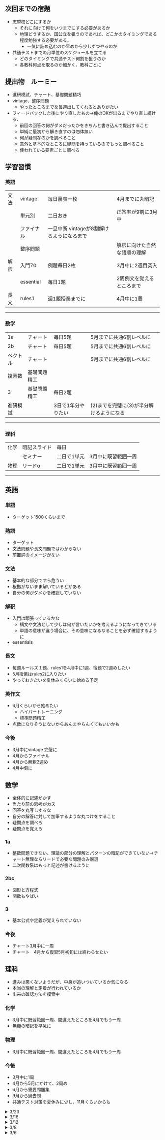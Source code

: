 ## 次回までの宿題
- 志望校どこにするか
  - それに向けて何をいつまでにする必要があるか
  - 地理どうするか、国公立を狙うのであれば、どこかのタイミングである程度勉強する必要がある。
    - 一気に詰め込むのか早めから少しずつやるのか
- 共通テストまでの月単位のスケジュールを立てる
  - どのタイミングで共通テスト何割を狙うのか
  - 各教科何点を取るのか細かく、教科ごとに

## 提出物　ルーミー
- 進研模試、チャート、基礎問題精巧
- vintage、整序問題
  - やったところまでを毎週出してくれるとありがたい
- フィードバックした後にやり直したもの->俺のOKが出るまでやり直し続ける、
  - 前回の回答の何がダメだったかをきちんと書き込んで提出すること
  - 単純に最初から解き直すのは勿体無い
  - 何が疑問なのかを調べること
  - 意外と基本的なところに疑問を持っているのでもっと調べること
  - 使われている要素ごとに調べる

## 学習習慣
### 英語
|      |            |                                           |                              |
| ---- | ---------- | ----------------------------------------- | ---------------------------- |
| 文法 | vintage    | 毎日裏表一枚                              | 4月までに丸暗記              |
|      | 単元別     | 二日おき                                  | 正答率が9割に3月中           |
|      | ファイナル | 一旦中断 vintageが8割解けるようになるまで |                              |
|      | 整序問題   |                                           | 解釈に向けた自然な語順の理解 |
| 解釈 | 入門70     | 例題毎日2枚                               | 3月中に2週目突入             |
|      | essential  | 毎日1題                                   | 2周例文を覚えるところまで    |
| 長文 | rules1     | 週1題授業までに                           | 4月中に1周                   |
----
### 数学
|          |              |                    |                                          |
 | -------- | ------------ | ------------------ | ---------------------------------------- |
| 1a       | チャート     | 毎日5題            | 5月までに共通6割レベルに                 |
| 2b       | チャート     | 毎日5題            | 5月までに共通6割レベルに                 |
| ベクトル | チャート     |                    | 5月までに共通6割レベルに                 |
| 複素数   | 基礎問題精工 |                    |                                          |
| 3        | 基礎問題精工 | 毎日2題            |                                          |
| 進研模試 |              | 3日で1年分やりたい | (2)までを完璧に(3)が半分解けるようになる |
----
### 理科
|      |              |             |                     |
| ---- | ------------ | ----------- | ------------------- |
| 化学 | 暗記スライド | 毎日        |                     |
|      | セミナー     | 二日で1単元 | 3月中に既習範囲一周 |
| 物理 | リードα      | 二日で1単元 | 3月中に既習範囲一周 |
----
## 英語
### 単語
- ターゲット1500くらいまで
### 熟語
- ターゲット
- 文法問題や長文問題ではわからない
- 前置詞のイメージがない
### 文法
- 基本的な部分ですら危うい
- 根拠がないまま解いているとがある
- 自分の何がダメかを確認していない
### 解釈
- 入門は頑張っているかな
  - 構文や文法として少しは何が言いたいかを考えるようになってきている
  - 単語の意味が違う場合に、その意味になるなることを必ず確認するように
- essentials
### 長文
- 毎週ルールズ１題、rules1を4月中に1週、宿題で2週めしたい
- 5月授業はrules2に入りたい
- やっておきたいを夏休みくらいに始める予定
### 英作文
- 6月くらいから始めたい
  - ハイパートレーニング
  - 標準問題精工
- 点数になりそうにないからあんまやらんくてもいいかも


### 今後
- 3月中にvintage 完璧に
- 4月からファイナル
- 4月から解釈2週め
- 4月中旬に


## 数学
- 全体的に記述がかす
- 当たり前の思考がカス
- 回答を丸写しするな
- 自分の解答に対して加筆するような丸つけをすること
- 疑問点を調べろ
- 疑問点を覚えろ
### 1a
- 整数問題できない、理論の部分の理解とパターンの暗記ができていない->チャート無理ならリードで必要な問題のみ厳選
- 二次関数系はもっと記述が書けるように
### 2bc
- 図形と方程式
- 関数もやばい
### 3
- 基本公式や定義が覚えられていない

### 今後
- チャート3月中に一周
- チャート　4月から復習5月初旬には終わらせたい

## 理科
- 進みは悪くないようだが、中身が追いついているか気になる
- 本当の理解と定着が行われているか
- 出来の確認方法を模索中
### 化学
- 3月中に既習範囲一周、間違えたところを4月でもう一周
- 無機の暗記を早急に
### 物理
- 3月中に既習範囲一周、間違えたところを4月でもう一周
### 今後
- 3月中に1周
- 4月から5月にかけて、2周め
- 6月から重要問題集
- 9月から過去問
- 共通テスト対策を夏休みに少し、11月くらいからも

<!-- 

<details><summary>/</summary>

- 英語
- 数学
- 理科

</details>

 -->

 <details><summary>3/23</summary>

- 英語
  - 結構できるようになっているが、根拠が弱い時がある
- 数学
  - 答えがあっているが、遠回りの方法で解いてるのが気なる
  - 図形方程式と数列がやばい
  - 記述に書く必要のない、中学生の時の性質などが思いつけていない、理解できていない
- 理科
  - 黒歴史ノートやるか
  - どこまで順調か、中身が伴っているかが気になる
- その他
  - 森永
  - 松岡
  - 志望校
    - 無理だと思うものを志望校にするのはよくない
    - ちゃんとやればいけるラインを考える
    - チーフとして下げるのを問題だと言っているのではない
    - 阪大は高すぎる現実味がない
    - チーフに落とすなって言われているから考えないようにしている。->よくない
<!-- 
村田いおり
現状で医学・看護で絞りたいところ。阪大は現実的に考えて高すぎてモチベーションになっておらず、とりあえず勉強してるって感じ。
チーフに阪大から下げるなって言われてるから現実的にどこを狙うかなどを考えないようにしている。チーフが下げるなって言ってる理由は学習を維持する必要がないところまで志望校を下げるのを避けるためやから、絶対に下げるなってゆうことではないよって伝えました。
どこが現実的に自分が狙える範囲なのかを考えるように指示しました。志望校をもとに何を勉強する必要があるかだったり、何が足りないかを考えるようにならんといけんよって言いました。
 -->

</details>

<details><summary>3/16</summary>

- 睡眠優先
- 睡眠は何よりも大事、それのせいで終わらないのなら仕方ない部分があるが、遅れているので効率よくやる必要がある
- 無駄な部分がないか常に考えること
- 森永くんどうするか、
- 俺が英数やるとしても、土曜に合わせて3時間くらいかな

- 英語
  - essential
    - 一度聞いて
    - 頭の中で構文が整理できるようになる
    - 思いつかないのは何度も再生
    - 英文を見ずに理解できるようにする
- 数学
  - 数2bが3月中に終わらない、1週間後ろ倒しでできるだけ終わらせるように
  - 復習優先
  - 記述をもっと丁寧に、特に証明問題
  - 円の接線や交点の数は基本的に点と直線で解いてほしい
- 理科
  - 順調、
  - 終わったら2週め


</details> 

<details><summary>3/12</summary>

- 進研、チャート全体的にできるようになっている、スタート段階に立った
- 進研模試
  - 遠回りの回答が多い、特に図形
    - 円と直線
  - シグマの複雑な計算ができない
- 森永くん厳しいかな
  - あれだけ言ったから変わったね
- 考えの整理ができるようになってきたかな
- 上からの上書きはやめよう
- 途中やめになっている問題は気になる。
- 記述の問題で大きく丸つけてるけど確認した結果だよね？
- essential
- 速読英熟語
- キーワード読解
- 数学定理　一回アルファベット
- 解釈で、自分の書いた意味と回答の意味が違う場合にその意味になるかを考えること
- 英文法　全文見てから回答しろよ

</details>

<details><summary>3/8</summary>

- 英語
  - essential終わり次第音声で聞いて理解できるようにする
- 数学
  - 定義の理解が甘い
  - 情報がすらすら出てこない

</details>

<details><summary>3/6</summary>

- 春季講習どうするか->英語はできる限りやる
- 毎日勉強時間7時間
  - 通学2時間から3時間
  - 物理1時間
  - チャート40分
- ターゲットは一旦なしでもいいかも
- essentialの音声か
- 英語
  - vintageもう一周かな->6月、終わったら英作
  - 自分の評価はどう？
  - 単元別の文法はどうするか->後半もう一周
  - 長文を増やしてもいいかも？->俺がきつい今週増やしてみて様子見る
  - リスニングどうするか
- 数学
  - 数学の問題で最後までの方針を確定せずに計算やっているところがある
  - mod
- 理科
  - 無機向きおぼえてる？

</details>